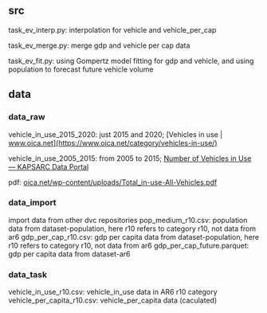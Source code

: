 ## src
task_ev_interp.py: interpolation for vehicle and vehicle_per_cap

task_ev_merge.py: merge gdp and vehicle per cap data

task_ev_fit.py: using Gompertz model fitting for gdp and vehicle, and using population to forecast future vehicle volume

## data

### data_raw

vehicle_in_use_2015_2020: just 2015 and 2020; [Vehicles in use | www.oica.net](https://www.oica.net/category/vehicles-in-use/)

vehicle_in_use_2005_2015: from 2005 to 2015; [Number of Vehicles in Use — KAPSARC Data Portal](https://datasource.kapsarc.org/explore/dataset/number-of-vehicles-in-use/information/?disjunctive.regions_countries)

pdf: [oica.net/wp-content/uploads/Total_in-use-All-Vehicles.pdf](https://www.oica.net/wp-content/uploads/Total_in-use-All-Vehicles.pdf)

### data_import
import data from other dvc repositories
pop_medium_r10.csv: population data from dataset-population, here r10 refers to category r10, not data from ar6
gdp_per_cap_r10.csv: gdp per capita data from dataset-population, here r10 refers to category r10, not data from ar6
gdp_per_cap_future.parquet: gdp per capita data from dataset-ar6

### data_task
vehicle_in_use_r10.csv: vehicle_in_use data in AR6 r10 category
vehicle_per_capita_r10.csv: vehicle_per_capita data (caculated)
